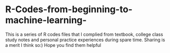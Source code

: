 # R-Codes-from-beginning-to-machine-learning-
This is a series of R codes files that I complied from textbook, college class study notes and personal practice experiences during spare time. Sharing is a merit I think so:)
Hope you find them helpful
